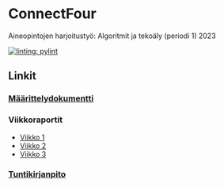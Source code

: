 # ConnectFour
Aineopintojen harjoitustyö: Algoritmit ja tekoäly (periodi 1) 2023

[![linting: pylint](https://img.shields.io/badge/linting-pylint-yellowgreen)](https://github.com/pylint-dev/pylint)

## Linkit

### [Määrittelydokumentti](https://github.com/aarekr/ConnectFour/blob/main/Dokumentaatio/Maarittelydokumentti.md)

### Viikkoraportit

* [Viikko 1](https://github.com/aarekr/ConnectFour/blob/main/Dokumentaatio/Viikkoraportti_1.md)
* [Viikko 2](https://github.com/aarekr/ConnectFour/blob/main/Dokumentaatio/Viikkoraportti_2.md)
* [Viikko 3](https://github.com/aarekr/ConnectFour/blob/main/Dokumentaatio/Viikkoraportti_3.md)

### [Tuntikirjanpito](https://github.com/aarekr/ConnectFour/blob/main/Dokumentaatio/Tuntikirjanpito.md)
